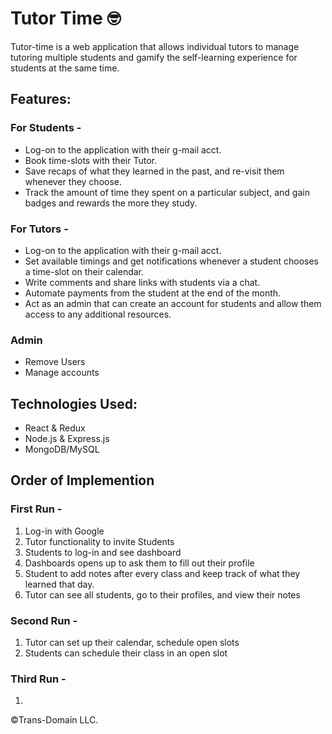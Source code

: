# Tutor Time 🤓
Tutor-time is a web application that allows individual tutors to manage tutoring multiple students and gamify the self-learning experience for students at the same time.

## Features: 
### For Students -
- Log-on to the application with their g-mail acct.
- Book time-slots with their Tutor.
- Save recaps of what they learned in the past, and re-visit them whenever they choose.
- Track the amount of time they spent on a particular subject, and gain badges and rewards the more they study.

### For Tutors - 
- Log-on to the application with their g-mail acct. 
- Set available timings and get notifications whenever a student chooses a time-slot on their calendar.
- Write comments and share links with students via a chat.
- Automate payments from the student at the end of the month. 
- Act as an admin that can create an account for students and allow them access to any additional resources.

### Admin
- Remove Users
- Manage accounts

## Technologies Used:
- React & Redux
- Node.js & Express.js
- MongoDB/MySQL

## Order of Implemention
### First Run - 
1. Log-in with Google
2. Tutor functionality to invite Students
3. Students to log-in and see dashboard
4. Dashboards opens up to ask them to fill out their profile
5. Student to add notes after every class and keep track of what they learned that day.
6. Tutor can see all students, go to their profiles, and view their notes

### Second Run - 
1. Tutor can set up their calendar, schedule open slots
2. Students can schedule their class in an open slot

### Third Run - 
1. 

©️Trans-Domain LLC.